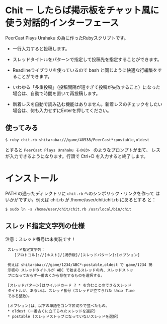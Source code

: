 # Chit － したらば掲示板をチャット風に使う対話的インターフェース

PeerCast Plays Urahaku の為に作ったRubyスクリプトです。

* 一行入力すると投稿します。

* スレッドタイトルをパターンで指定して投稿先を指定することができます。

* Readlineライブラリを使っているので bash と同じように快適な行編集をす
ることができます。

* いわゆる「多重投稿」（投稿間隔が短すぎて投稿が失敗すること）になった
場合は、自動で時間を置いて再投稿します。

* 新着レスを自動で読み込む機能はありません。新着レスのチェックをしたい
  場合は、何も入力せずにEnterを押してください。

## 使ってみる

	$ ruby chit.rb shitaraba:///game/48538/PeerCast*:postable,oldest

とすると `PeerCast Plays Urahaku その83> ` のようなプロンプトが出て、
レスが入力できるようになります。行頭で Ctrl+D を入力すると終了します。

# インストール

PATH の通ったディレクトリに `chit.rb` へのシンボリック・リンクを作って
はいかがですか。例えば chit.rb が /home/user/chit/chit.rb にあるとする
と：

	$ sudo ln -s /home/user/chit/chit.rb /usr/local/bin/chit

## スレッド指定文字列の仕様

注意：スレッド番号は未実装です！

     スレッド指定文字列：
        [プロトコル]://[ホスト]/[掲示板]/[スレッドパターン]:[オプション]

     例えば shitaraba:///game/1234/ABC*:postable,oldest で game/1234 掲
     示板の スレッドタイトルが ABC で始まるスレッドの内、スレッドストッ
     プになっておらず一番古くから存在するものを選択する。

     [スレッドパターン]はワイルドカード ? * を含むことのできるスレッド
     タイトルか、あるいは、スレッド番号（スレッドが立てられた Unix Time
     である整数）。

     [オプション]は、以下の単語をコンマ区切りで並べたもの。
     * oldest (一番古くに立てられたスレッドを選択)
     * postable (スレッドストップになっていないスレッドを選択)
